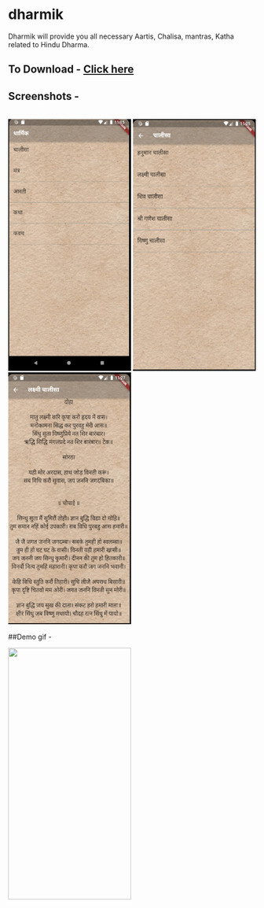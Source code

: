 # dharmik

Dharmik will provide you all necessary Aartis, Chalisa, mantras, Katha related to Hindu Dharma. 

## To Download - <a href="https://github.com/ismaan1998/Dharmik/raw/master/app.apk">Click here</a>

<h2> Screenshots -</h2><br>
<div>
<img src="screenshot1.PNG"  width=250, height=512, style="display:inline-block;">
<img src="screenshot2.PNG"  width=250, height=512, style="display:inline-block;">
<img src="screenshot3.PNG"  width=250, height=512, style="display:inline-block;">
</div>

##Demo gif -

<img src="video.gif" width=250, height=512> 
